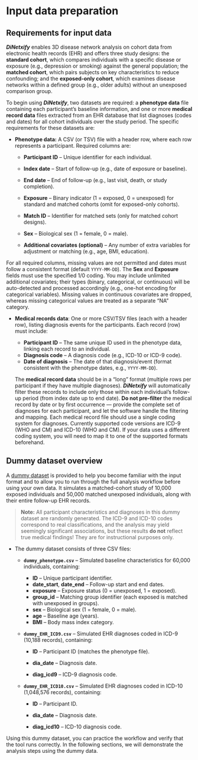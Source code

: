 # Input data preparation

## Requirements for input data

***DiNetxify*** enables 3D disease network analysis on cohort data from electronic health records (EHR) and offers three study designs: the **standard cohort**, which compares individuals with a specific disease or exposure (e.g., depression or smoking) against the general population; the **matched cohort**, which pairs subjects on key characteristics to reduce confounding; and the **exposed-only cohort**, which examines disease networks within a defined group (e.g., older adults) without an unexposed comparison group.

To begin using ***DiNetxify***, two datasets are required: a **phenotype data** file containing each participant’s baseline information, and one or more **medical record data** files extracted from an EHR database that list diagnoses (codes and dates) for all cohort individuals over the study period. The specific requirements for these datasets are:

- **Phenotype data:** A CSV (or TSV) file with a header row, where each row represents a participant. Required columns are:

  - **Participant ID** – Unique identifier for each individual.

  - **Index date** – Start of follow-up (e.g., date of exposure or baseline).

  - **End date** – End of follow-up (e.g., last visit, death, or study completion).

  - **Exposure** – Binary indicator (1 = exposed, 0 = unexposed) for standard and matched cohorts (omit for exposed-only cohorts).

  - **Match ID** – Identifier for matched sets (only for matched cohort designs).

  - **Sex** – Biological sex (1 = female, 0 = male).

  - **Additional covariates (optional)** – Any number of extra variables for adjustment or matching (e.g., age, BMI, education).

For all required columns, missing values are not permitted and dates must follow a consistent format (default `YYYY-MM-DD`). The **Sex** and **Exposure** fields must use the specified 1/0 coding. You may include unlimited additional covariates; their types (binary, categorical, or continuous) will be auto-detected and processed accordingly (e.g., one-hot encoding for categorical variables). Missing values in continuous covariates are dropped, whereas missing categorical values are treated as a separate “NA” category.

- **Medical records data**: One or more CSV/TSV files (each with a header row), listing diagnosis events for the participants. Each record (row) must include:

  - **Participant ID** – The same unique ID used in the phenotype data, linking each record to an individual.
  - **Diagnosis code** – A diagnosis code (e.g., ICD-10 or ICD-9 code).
  - **Date of diagnosis** – The date of that diagnosis/event (format consistent with the phenotype dates, e.g., `YYYY-MM-DD`).

  The **medical record data** should be in a “long” format (multiple rows per participant if they have multiple diagnoses). ***DiNetxify*** will automatically filter these records to include only those within each individual’s follow-up period (from index date up to end date). **Do not pre-filter** the medical record by date or by first occurrence — provide the complete set of diagnoses for each participant, and let the software handle the filtering and mapping. Each medical record file should use a single coding system for diagnoses. Currently supported code versions are ICD-9 (WHO and CM) and ICD-10 (WHO and CM). If your data uses a different coding system, you will need to map it to one of the supported formats beforehand.

## Dummy dataset overview

A [dummy dataset](https://github.com/HZcohort/DiNetxify/tree/main/tests/data) is provided to help you become familiar with the input format and to allow you to run through the full analysis workflow before using your own data. It simulates a matched-cohort study of 10,000 exposed individuals and 50,000 matched unexposed individuals, along with their entire follow-up EHR records.

> **Note:** All participant characteristics and diagnoses in this dummy dataset are randomly generated. The ICD-9 and ICD-10 codes correspond to real classifications, and the analysis may yield seemingly significant associations, but these results **do not** reflect true medical findings! They are for instructional purposes only.

- The dummy dataset consists of three CSV files:
  - **`dummy_phenotype.csv`** – Simulated baseline characteristics for 60,000 individuals, containing:
    
    - **ID** – Unique participant identifier.
    - **date_start**, **date_end** – Follow-up start and end dates.
    - **exposure** – Exposure status (0 = unexposed, 1 = exposed).
    - **group_id** – Matching group identifier (each exposed is matched with unexposed in groups).
    - **sex** – Biological sex (1 = female, 0 = male).
    - **age** – Baseline age (years).
    - **BMI** – Body mass index category.
  - **`dummy_EHR_ICD9.csv`** – Simulated EHR diagnoses coded in ICD-9 (10,188 records), containing:
  
      - **ID** – Participant ID (matches the phenotype file).
  
      - **dia_date** – Diagnosis date.
  
      - **diag_icd9** – ICD-9 diagnosis code.
  
  
  - **`dummy_EHR_ICD10.csv`** – Simulated EHR diagnoses coded in ICD-10 (1,048,576 records), containing:
  
      - **ID** – Participant ID.
  
      - **dia_date** – Diagnosis date.
  
      - **diag_icd10** – ICD-10 diagnosis code.
  

Using this dummy dataset, you can practice the workflow and verify that the tool runs correctly. In the following sections, we will demonstrate the analysis steps using the dummy data.